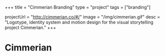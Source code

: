 +++
title = "Cimmerian Branding"
type = "project"
tags = ["branding"]

projectUrl = "http://cimmerian.co/#/"
image = "/img/cimmerian.gif"
desc = "Logotype, identity system and motion design for the visual storytelling project Cimmerian."
+++

# Cimmerian
